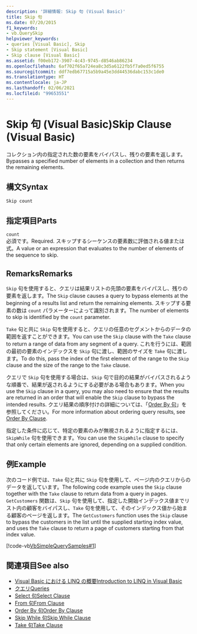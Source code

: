 ```yaml
---
description: '詳細情報: Skip 句 (Visual Basic)'
title: Skip 句
ms.date: 07/20/2015
f1_keywords:
- vb.QuerySkip
helpviewer_keywords:
- queries [Visual Basic], Skip
- Skip statement [Visual Basic]
- Skip clause [Visual Basic]
ms.assetid: f00eb172-3907-4c43-9745-d8546ab86234
ms.openlocfilehash: 6af702f65a724ea8c3d5a6122fb5f7a0ed5f6755
ms.sourcegitcommit: ddf7edb67715a5b9a45e3dd44536dabc153c1de0
ms.translationtype: HT
ms.contentlocale: ja-JP
ms.lasthandoff: 02/06/2021
ms.locfileid: "99653551"
---
```

# <a name="skip-clause-visual-basic"></a><span data-ttu-id="3d24b-103">Skip 句 (Visual Basic)</span><span class="sxs-lookup"><span data-stu-id="3d24b-103">Skip Clause (Visual Basic)</span></span>

<span data-ttu-id="3d24b-104">コレクション内の指定された数の要素をバイパスし、残りの要素を返します。</span><span class="sxs-lookup"><span data-stu-id="3d24b-104">Bypasses a specified number of elements in a collection and then returns the remaining elements.</span></span>  
  
## <a name="syntax"></a><span data-ttu-id="3d24b-105">構文</span><span class="sxs-lookup"><span data-stu-id="3d24b-105">Syntax</span></span>  
  
```vb  
Skip count  
```  
  
## <a name="parts"></a><span data-ttu-id="3d24b-106">指定項目</span><span class="sxs-lookup"><span data-stu-id="3d24b-106">Parts</span></span>  

 `count`  
 <span data-ttu-id="3d24b-107">必須です。</span><span class="sxs-lookup"><span data-stu-id="3d24b-107">Required.</span></span> <span data-ttu-id="3d24b-108">スキップするシーケンスの要素数に評価される値または式。</span><span class="sxs-lookup"><span data-stu-id="3d24b-108">A value or an expression that evaluates to the number of elements of the sequence to skip.</span></span>  
  
## <a name="remarks"></a><span data-ttu-id="3d24b-109">Remarks</span><span class="sxs-lookup"><span data-stu-id="3d24b-109">Remarks</span></span>  

 <span data-ttu-id="3d24b-110">`Skip` 句を使用すると、クエリは結果リストの先頭の要素をバイパスし、残りの要素を返します。</span><span class="sxs-lookup"><span data-stu-id="3d24b-110">The `Skip` clause causes a query to bypass elements at the beginning of a results list and return the remaining elements.</span></span> <span data-ttu-id="3d24b-111">スキップする要素の数は `count` パラメーターによって識別されます。</span><span class="sxs-lookup"><span data-stu-id="3d24b-111">The number of elements to skip is identified by the `count` parameter.</span></span>  
  
 <span data-ttu-id="3d24b-112">`Take` 句と共に `Skip` 句を使用すると、クエリの任意のセグメントからのデータの範囲を返すことができます。</span><span class="sxs-lookup"><span data-stu-id="3d24b-112">You can use the `Skip` clause with the `Take` clause to return a range of data from any segment of a query.</span></span> <span data-ttu-id="3d24b-113">これを行うには、範囲の最初の要素のインデックスを `Skip` 句に渡し、範囲のサイズを `Take` 句に渡します。</span><span class="sxs-lookup"><span data-stu-id="3d24b-113">To do this, pass the index of the first element of the range to the `Skip` clause and the size of the range to the `Take` clause.</span></span>  
  
 <span data-ttu-id="3d24b-114">クエリで `Skip` 句を使用する場合は、`Skip` 句で目的の結果がバイパスされるような順番で、結果が返されるようにする必要がある場合もあります。</span><span class="sxs-lookup"><span data-stu-id="3d24b-114">When you use the `Skip` clause in a query, you may also need to ensure that the results are returned in an order that will enable the `Skip` clause to bypass the intended results.</span></span> <span data-ttu-id="3d24b-115">クエリ結果の順序付けの詳細については、「[Order By 句](order-by-clause.md)」を参照してください。</span><span class="sxs-lookup"><span data-stu-id="3d24b-115">For more information about ordering query results, see [Order By Clause](order-by-clause.md).</span></span>  
  
 <span data-ttu-id="3d24b-116">指定した条件に応じて、特定の要素のみが無視されるように指定するには、`SkipWhile` 句を使用できます。</span><span class="sxs-lookup"><span data-stu-id="3d24b-116">You can use the `SkipWhile` clause to specify that only certain elements are ignored, depending on a supplied condition.</span></span>  
  
## <a name="example"></a><span data-ttu-id="3d24b-117">例</span><span class="sxs-lookup"><span data-stu-id="3d24b-117">Example</span></span>  

 <span data-ttu-id="3d24b-118">次のコード例では、`Take` 句と共に `Skip` 句を使用して、ページ内のクエリからのデータを返しています。</span><span class="sxs-lookup"><span data-stu-id="3d24b-118">The following code example uses the `Skip` clause together with the `Take` clause to return data from a query in pages.</span></span> <span data-ttu-id="3d24b-119">`GetCustomers` 関数は、`Skip` 句を使用して、指定した開始インデックス値までリスト内の顧客をバイパスし、`Take` 句を使用して、そのインデックス値から始まる顧客のページを返します。</span><span class="sxs-lookup"><span data-stu-id="3d24b-119">The `GetCustomers` function uses the `Skip` clause to bypass the customers in the list until the supplied starting index value, and uses the `Take` clause to return a page of customers starting from that index value.</span></span>  
  
 [!code-vb[VbSimpleQuerySamples#1](~/samples/snippets/visualbasic/VS_Snippets_VBCSharp/VbSimpleQuerySamples/VB/QuerySamples1.vb#1)]  
  
## <a name="see-also"></a><span data-ttu-id="3d24b-120">関連項目</span><span class="sxs-lookup"><span data-stu-id="3d24b-120">See also</span></span>

- [<span data-ttu-id="3d24b-121">Visual Basic における LINQ の概要</span><span class="sxs-lookup"><span data-stu-id="3d24b-121">Introduction to LINQ in Visual Basic</span></span>](../../programming-guide/language-features/linq/introduction-to-linq.md)
- [<span data-ttu-id="3d24b-122">クエリ</span><span class="sxs-lookup"><span data-stu-id="3d24b-122">Queries</span></span>](index.md)
- [<span data-ttu-id="3d24b-123">Select 句</span><span class="sxs-lookup"><span data-stu-id="3d24b-123">Select Clause</span></span>](select-clause.md)
- [<span data-ttu-id="3d24b-124">From 句</span><span class="sxs-lookup"><span data-stu-id="3d24b-124">From Clause</span></span>](from-clause.md)
- [<span data-ttu-id="3d24b-125">Order By 句</span><span class="sxs-lookup"><span data-stu-id="3d24b-125">Order By Clause</span></span>](order-by-clause.md)
- [<span data-ttu-id="3d24b-126">Skip While 句</span><span class="sxs-lookup"><span data-stu-id="3d24b-126">Skip While Clause</span></span>](skip-while-clause.md)
- [<span data-ttu-id="3d24b-127">Take 句</span><span class="sxs-lookup"><span data-stu-id="3d24b-127">Take Clause</span></span>](take-clause.md)
